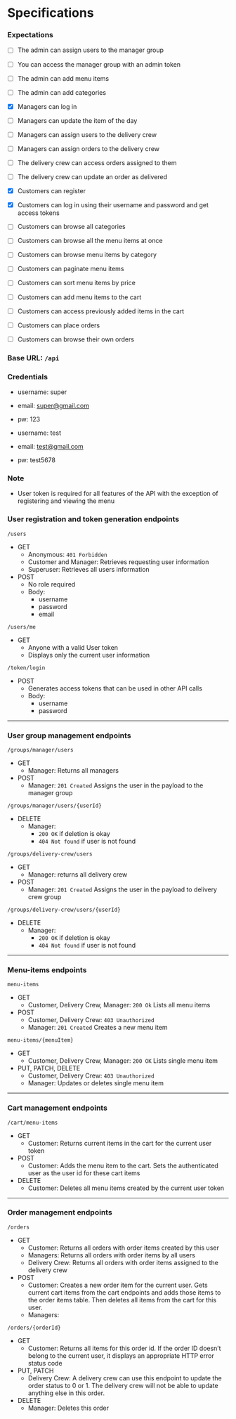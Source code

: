 # Specifications

### Expectations
- [ ] The admin can assign users to the manager group

- [ ] You can access the manager group with an admin token

- [ ] The admin can add menu items 

- [ ] The admin can add categories

- [x] Managers can log in 

- [ ] Managers can update the item of the day

- [ ] Managers can assign users to the delivery crew

- [ ] Managers can assign orders to the delivery crew

- [ ] The delivery crew can access orders assigned to them

- [ ] The delivery crew can update an order as delivered

- [x] Customers can register

- [x] Customers can log in using their username and password and get access tokens

- [ ] Customers can browse all categories 

- [ ] Customers can browse all the menu items at once

- [ ] Customers can browse menu items by category

- [ ] Customers can paginate menu items

- [ ] Customers can sort menu items by price

- [ ] Customers can add menu items to the cart

- [ ] Customers can access previously added items in the cart

- [ ] Customers can place orders

- [ ] Customers can browse their own orders

### Base URL: `/api`

### Credentials
- username: super
- email: super@gmail.com
- pw: 123

- username: test
- email: test@gmail.com
- pw: test5678

### Note
- User token is required for all features of the API with the exception of registering and viewing the menu

### User registration and token generation endpoints

`/users`
- GET
    - Anonymous: `401 Forbidden`
    - Customer and Manager: Retrieves requesting user information
    - Superuser: Retrieves all users information
- POST
    - No role required
    - Body:
        - username
        - password
        - email

`/users/me`
- GET
    - Anyone with a valid User token
    - Displays only the current user information

`/token/login`
- POST
    - Generates access tokens that can be used in other API calls
    - Body:
        - username
        - password

---

### User group management endpoints

`/groups/manager/users`
- GET
    - Manager: Returns all managers
- POST
    - Manager: `201 Created` Assigns the user in the payload to the manager group

`/groups/manager/users/{userId}`
- DELETE
    - Manager:
        - `200 OK` if deletion is okay
        - `404 Not found` if user is not found

`/groups/delivery-crew/users`
- GET
    - Manager: returns all delivery crew
- POST
    - Manager: `201 Created` Assigns the user in the payload to delivery crew group

`/groups/delivery-crew/users/{userId}`
- DELETE
    - Manager:
        - `200 OK` if deletion is okay
        - `404 Not found` if user is not found

---

### Menu-items endpoints

`menu-items`
- GET
    - Customer, Delivery Crew, Manager: `200 Ok` Lists all menu items
- POST
    - Customer, Delivery Crew: `403 Unauthorized`
    - Manager: `201 Created` Creates a new menu item

`menu-items/{menuItem}`
- GET
    - Customer, Delivery Crew, Manager: `200 OK` Lists single menu item
- PUT, PATCH, DELETE
    - Customer, Delivery Crew: `403 Unauthorized`
    - Manager: Updates or deletes single menu item
---

### Cart management endpoints

`/cart/menu-items`
- GET
    - Customer: Returns current items in the cart for the current user token
- POST
    - Customer: Adds the menu item to the cart. Sets the authenticated user as the user id for these cart items
- DELETE
    - Customer: Deletes all menu items created by the current user token

---

### Order management endpoints

`/orders`
- GET
    - Customer: Returns all orders with order items created by this user
    - Managers: Returns all orders with order items by all users
    - Delivery Crew: Returns all orders with order items assigned to the delivery crew
- POST
    - Customer: Creates a new order item for the current user. Gets current cart items from the cart endpoints and adds those items to the order items table. Then deletes all items from the cart for this user.
    - Managers: 

`/orders/{orderId}`
- GET
    - Customer: Returns all items for this order id. If the order ID doesn’t belong to the current user, it displays an appropriate HTTP error status code
- PUT, PATCH
    - Delivery Crew: A delivery crew can use this endpoint to update the order status to 0 or 1. The delivery crew will not be able to update anything else in this order.
- DELETE
    - Manager: Deletes this order
